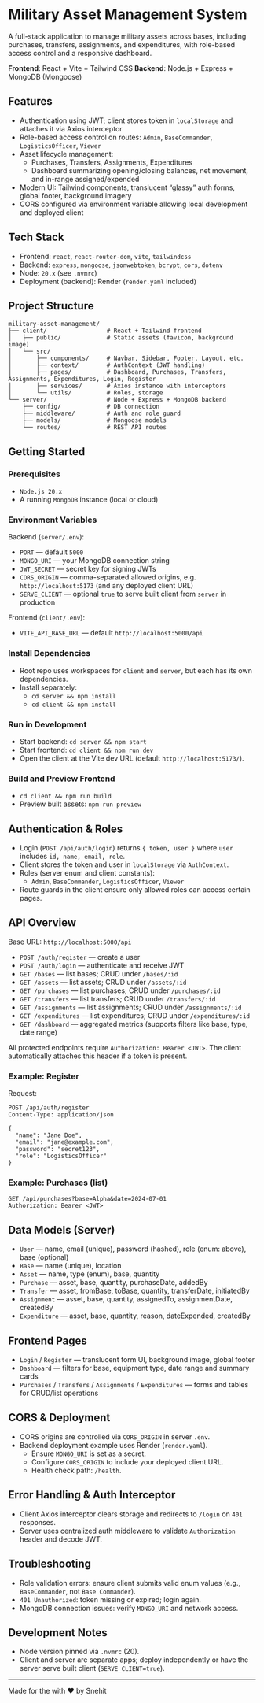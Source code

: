 # Military Asset Management System

A full-stack application to manage military assets across bases, including purchases, transfers, assignments, and expenditures, with role-based access control and a responsive dashboard.

**Frontend**: React + Vite + Tailwind CSS
**Backend**: Node.js + Express + MongoDB (Mongoose)

## Features
- Authentication using JWT; client stores token in `localStorage` and attaches it via Axios interceptor
- Role-based access control on routes: `Admin`, `BaseCommander`, `LogisticsOfficer`, `Viewer`
- Asset lifecycle management:
  - Purchases, Transfers, Assignments, Expenditures
  - Dashboard summarizing opening/closing balances, net movement, and in-range assigned/expended
- Modern UI: Tailwind components, translucent “glassy” auth forms, global footer, background imagery
- CORS configured via environment variable allowing local development and deployed client

## Tech Stack
- Frontend: `react`, `react-router-dom`, `vite`, `tailwindcss`
- Backend: `express`, `mongoose`, `jsonwebtoken`, `bcrypt`, `cors`, `dotenv`
- Node: `20.x` (see `.nvmrc`)
- Deployment (backend): Render (`render.yaml` included)

## Project Structure
```
military-asset-management/
├── client/                 # React + Tailwind frontend
│   ├── public/             # Static assets (favicon, background image)
│   └── src/
│       ├── components/     # Navbar, Sidebar, Footer, Layout, etc.
│       ├── context/        # AuthContext (JWT handling)
│       ├── pages/          # Dashboard, Purchases, Transfers, Assignments, Expenditures, Login, Register
│       ├── services/       # Axios instance with interceptors
│       └── utils/          # Roles, storage
└── server/                 # Node + Express + MongoDB backend
    ├── config/             # DB connection
    ├── middleware/         # Auth and role guard
    ├── models/             # Mongoose models
    └── routes/             # REST API routes
```

## Getting Started

### Prerequisites
- `Node.js 20.x`
- A running `MongoDB` instance (local or cloud)

### Environment Variables

Backend (`server/.env`):
- `PORT` — default `5000`
- `MONGO_URI` — your MongoDB connection string
- `JWT_SECRET` — secret key for signing JWTs
- `CORS_ORIGIN` — comma-separated allowed origins, e.g. `http://localhost:5173` (and any deployed client URL)
- `SERVE_CLIENT` — optional `true` to serve built client from `server` in production

Frontend (`client/.env`):
- `VITE_API_BASE_URL` — default `http://localhost:5000/api`

### Install Dependencies
- Root repo uses workspaces for `client` and `server`, but each has its own dependencies.
- Install separately:
  - `cd server && npm install`
  - `cd client && npm install`

### Run in Development
- Start backend: `cd server && npm start`
- Start frontend: `cd client && npm run dev`
- Open the client at the Vite dev URL (default `http://localhost:5173/`).

### Build and Preview Frontend
- `cd client && npm run build`
- Preview built assets: `npm run preview`

## Authentication & Roles
- Login (`POST /api/auth/login`) returns `{ token, user }` where `user` includes `id, name, email, role`.
- Client stores the token and user in `localStorage` via `AuthContext`.
- Roles (server enum and client constants):
  - `Admin`, `BaseCommander`, `LogisticsOfficer`, `Viewer`
- Route guards in the client ensure only allowed roles can access certain pages.

## API Overview

Base URL: `http://localhost:5000/api`

- `POST /auth/register` — create a user
- `POST /auth/login` — authenticate and receive JWT
- `GET /bases` — list bases; CRUD under `/bases/:id`
- `GET /assets` — list assets; CRUD under `/assets/:id`
- `GET /purchases` — list purchases; CRUD under `/purchases/:id`
- `GET /transfers` — list transfers; CRUD under `/transfers/:id`
- `GET /assignments` — list assignments; CRUD under `/assignments/:id`
- `GET /expenditures` — list expenditures; CRUD under `/expenditures/:id`
- `GET /dashboard` — aggregated metrics (supports filters like base, type, date range)

All protected endpoints require `Authorization: Bearer <JWT>`. The client automatically attaches this header if a token is present.

### Example: Register
Request:
```
POST /api/auth/register
Content-Type: application/json

{
  "name": "Jane Doe",
  "email": "jane@example.com",
  "password": "secret123",
  "role": "LogisticsOfficer"
}
```

### Example: Purchases (list)
```
GET /api/purchases?base=Alpha&date=2024-07-01
Authorization: Bearer <JWT>
```

## Data Models (Server)
- `User` — name, email (unique), password (hashed), role (enum: above), base (optional)
- `Base` — name (unique), location
- `Asset` — name, type (enum), base, quantity
- `Purchase` — asset, base, quantity, purchaseDate, addedBy
- `Transfer` — asset, fromBase, toBase, quantity, transferDate, initiatedBy
- `Assignment` — asset, base, quantity, assignedTo, assignmentDate, createdBy
- `Expenditure` — asset, base, quantity, reason, dateExpended, createdBy

## Frontend Pages
- `Login` / `Register` — translucent form UI, background image, global footer
- `Dashboard` — filters for base, equipment type, date range and summary cards
- `Purchases` / `Transfers` / `Assignments` / `Expenditures` — forms and tables for CRUD/list operations

## CORS & Deployment
- CORS origins are controlled via `CORS_ORIGIN` in server `.env`.
- Backend deployment example uses Render (`render.yaml`).
  - Ensure `MONGO_URI` is set as a secret.
  - Configure `CORS_ORIGIN` to include your deployed client URL.
  - Health check path: `/health`.

## Error Handling & Auth Interceptor
- Client Axios interceptor clears storage and redirects to `/login` on `401` responses.
- Server uses centralized auth middleware to validate `Authorization` header and decode JWT.

## Troubleshooting
- Role validation errors: ensure client submits valid enum values (e.g., `BaseCommander`, not `Base Commander`).
- `401 Unauthorized`: token missing or expired; login again.
- MongoDB connection issues: verify `MONGO_URI` and network access.

## Development Notes
- Node version pinned via `.nvmrc` (20).
- Client and server are separate apps; deploy independently or have the server serve built client (`SERVE_CLIENT=true`).

---
Made for the with ❤️ by Snehit